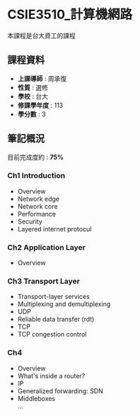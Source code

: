 # CSIE3510_計算機網路

本課程是台大資工的課程    

## 課程資料  

+ **上課導師** : 周承復  
+ **性質** : 選修
+ **學校** : 台大 
+ **修課學年度** : 113  
+ **學分數** : 3  

## 筆記概況  
目前完成度約 : **75%** 
  
### Ch1 Introduction  
- Overview  
- Network edge  
- Network core  
- Performance  
- Security  
- Layered internet protocul  
 
### Ch2 Application Layer  
- Overview

### Ch3 Transport Layer  
- Transport-layer services
- Multiplexing and demultiplexing
- UDP
- Reliable data transfer (rdt)
- TCP
- TCP congestion control

### Ch4  
- Overview  
- What's inside a router?  
- IP  
- Generalized forwarding: SDN  
- Middleboxes  
... 